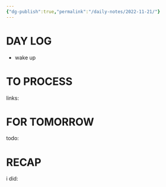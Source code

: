 ```yaml
---
{"dg-publish":true,"permalink":"/daily-notes/2022-11-21/"}
---
```



# DAY LOG
- wake up
# TO PROCESS

links:

# FOR TOMORROW

todo:

# RECAP

i did:
